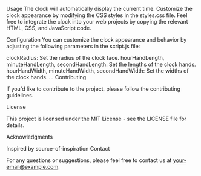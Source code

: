 Usage
The clock will automatically display the current time.
Customize the clock appearance by modifying the CSS styles in the styles.css file.
Feel free to integrate the clock into your web projects by copying the relevant HTML, CSS, and JavaScript code.

Configuration
You can customize the clock appearance and behavior by adjusting the following parameters in the script.js file:

clockRadius: Set the radius of the clock face.
hourHandLength, minuteHandLength, secondHandLength: Set the lengths of the clock hands.
hourHandWidth, minuteHandWidth, secondHandWidth: Set the widths of the clock hands.
...
Contributing

If you'd like to contribute to the project, please follow the contributing guidelines.

License

This project is licensed under the MIT License - see the LICENSE file for details.

Acknowledgments

Inspired by source-of-inspiration
Contact

For any questions or suggestions, please feel free to contact us at your-email@example.com.
